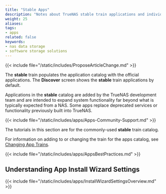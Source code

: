 ```yaml
---
title: "Stable Apps"
description: "Notes about TrueNAS stable train applications and individual tutorials for these applications."
weight: 25
aliases:
tags:
- apps
related: false
keywords:
- nas data storage
- software storage solutions
---
```


{{< include file="/static/includes/ProposeArticleChange.md" >}}

The **stable** train populates the application catalog with the official applications.
The **Discover** screen shows the **stable** train applications by default.

Applications in the **stable** catalog are added by the TrueNAS development team and are intended to expand system functionality far beyond what is typically expected from a NAS.
Some apps replace deprecated services or functionality previously built into TrueNAS.

{{< include file="/static/includes/apps/Apps-Community-Support.md" >}}

The tutorials in this section are for the commonly-used **stable** train catalog.

For information on adding to or changing the train for the apps catalog, see [Changing App Trains](https://www.truenas.com/docs/truenasapps/managingapps/#managing-application-catalogs).

{{< include file="/static/includes/apps/AppsBestPractices.md" >}}

## Understanding App Install Wizard Settings

{{< include file="/static/includes/apps/InstallWizardSettingsOverview.md" >}}

